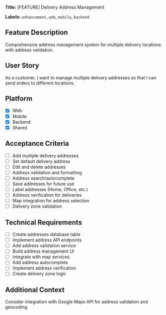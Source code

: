 **Title:** [FEATURE] Delivery Address Management

**Labels:** `enhancement`, `web`, `mobile`, `backend`

## Feature Description

Comprehensive address management system for multiple delivery locations with address validation.

## User Story

As a customer, I want to manage multiple delivery addresses so that I can send orders to different locations.

## Platform

- [x] Web
- [x] Mobile
- [x] Backend
- [x] Shared

## Acceptance Criteria

- [ ] Add multiple delivery addresses
- [ ] Set default delivery address
- [ ] Edit and delete addresses
- [ ] Address validation and formatting
- [ ] Address search/autocomplete
- [ ] Save addresses for future use
- [ ] Label addresses (Home, Office, etc.)
- [ ] Address verification for deliveries
- [ ] Map integration for address selection
- [ ] Delivery zone validation

## Technical Requirements

- [ ] Create addresses database table
- [ ] Implement address API endpoints
- [ ] Add address validation service
- [ ] Build address management UI
- [ ] Integrate with map services
- [ ] Add address autocomplete
- [ ] Implement address verification
- [ ] Create delivery zone logic

## Additional Context

Consider integration with Google Maps API for address validation and geocoding.
